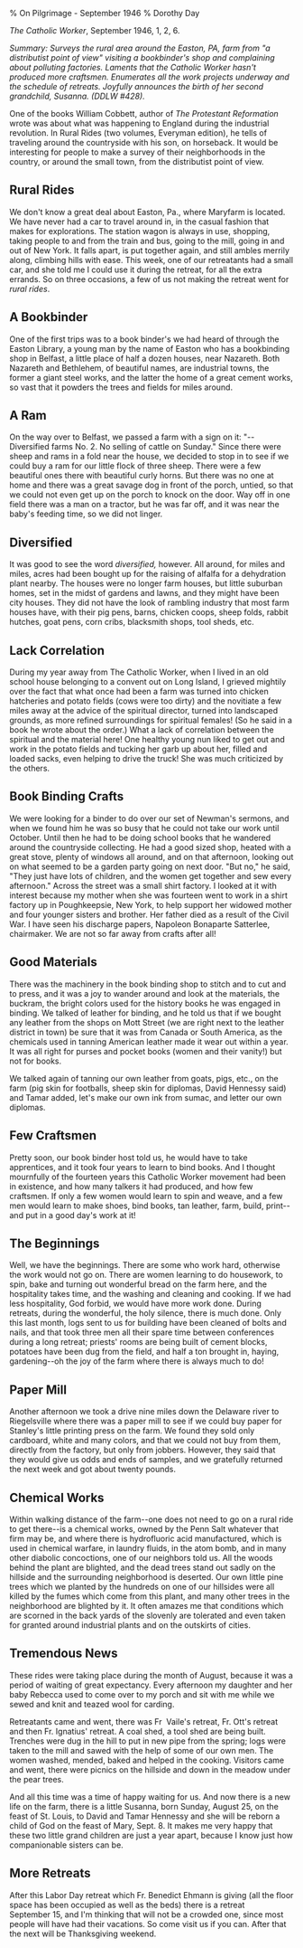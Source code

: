 % On Pilgrimage - September 1946
% Dorothy Day

*The Catholic Worker*, September 1946, 1, 2, 6.

*Summary: Surveys the rural area around the Easton, PA, farm from "a
distributist point of view" visiting a bookbinder's shop and complaining
about polluting factories. Laments that the Catholic Worker hasn't
produced more craftsmen. Enumerates all the work projects underway and
the schedule of retreats. Joyfully announces the birth of her second
grandchild, Susanna. (DDLW \#428).*

One of the books William Cobbett, author of *The Protestant Reformation*
wrote was about what was happening to England during the industrial
revolution. In Rural Rides (two volumes, Everyman edition), he tells of
traveling around the countryside with his son, on horseback. It would be
interesting for people to make a survey of their neighborhoods in the
country, or around the small town, from the distributist point of view.

Rural Rides
-----------

We don't know a great deal about Easton, Pa., where Maryfarm is located.
We have never had a car to travel around in, in the casual fashion that
makes for explorations. The station wagon is always in use, shopping,
taking people to and from the train and bus, going to the mill, going in
and out of New York. It falls apart, is put together again, and still
ambles merrily along, climbing hills with ease. This week, one of our
retreatants had a small car, and she told me I could use it during the
retreat, for all the extra errands. So on three occasions, a few of us
not making the retreat went for *rural rides*.

A Bookbinder
------------

One of the first trips was to a book binder's we had heard of through
the Easton Library, a young man by the name of Easton who has a
bookbinding shop in Belfast, a little place of half a dozen houses, near
Nazareth. Both Nazareth and Bethlehem, of beautiful names, are
industrial towns, the former a giant steel works, and the latter the
home of a great cement works, so vast that it powders the trees and
fields for miles around.

A Ram
-----

On the way over to Belfast, we passed a farm with a sign on it:
"--Diversified farms No. 2. No selling of cattle on Sunday." Since there
were sheep and rams in a fold near the house, we decided to stop in to
see if we could buy a ram for our little flock of three sheep. There
were a few beautiful ones there with beautiful curly horns. But there
was no one at home and there was a great savage dog in front of the
porch, untied, so that we could not even get up on the porch to knock on
the door. Way off in one field there was a man on a tractor, but he was
far off, and it was near the baby's feeding time, so we did not linger.

Diversified
-----------

It was good to see the word *diversified,* however. All around, for
miles and miles, acres had been bought up for the raising of alfalfa for
a dehydration plant nearby. The houses were no longer farm houses, but
little suburban homes, set in the midst of gardens and lawns, and they
might have been city houses. They did not have the look of rambling
industry that most farm houses have, with their pig pens, barns, chicken
coops, sheep folds, rabbit hutches, goat pens, corn cribs, blacksmith
shops, tool sheds, etc.

Lack Correlation
----------------

During my year away from The Catholic Worker, when I lived in an old
school house belonging to a convent out on Long Island, I grieved
mightily over the fact that what once had been a farm was turned into
chicken hatcheries and potato fields (cows were too dirty) and the
novitiate a few miles away at the advice of the spiritual director,
turned into landscaped grounds, as more refined surroundings for
spiritual females! (So he said in a book he wrote about the order.) What
a lack of correlation between the spiritual and the material here! One
healthy young nun liked to get out and work in the potato fields and
tucking her garb up about her, filled and loaded sacks, even helping to
drive the truck! She was much criticized by the others.

Book Binding Crafts
-------------------

We were looking for a binder to do over our set of Newman's sermons, and
when we found him he was so busy that he could not take our work until
October. Until then he had to be doing school books that he wandered
around the countryside collecting. He had a good sized shop, heated with
a great stove, plenty of windows all around, and on that afternoon,
looking out on what seemed to be a garden party going on next door. "But
no," he said, "They just have lots of children, and the women get
together and sew every afternoon." Across the street was a small shirt
factory. I looked at it with interest because my mother when she was
fourteen went to work in a shirt factory up in Poughkeepsie, New York,
to help support her widowed mother and four younger sisters and brother.
Her father died as a result of the Civil War. I have seen his discharge
papers, Napoleon Bonaparte Satterlee, chairmaker. We are not so far away
from crafts after all!

Good Materials
--------------

There was the machinery in the book binding shop to stitch and to cut
and to press, and it was a joy to wander around and look at the
materials, the buckram, the bright colors used for the history books he
was engaged in binding. We talked of leather for binding, and he told us
that if we bought any leather from the shops on Mott Street (we are
right next to the leather district in town) be sure that it was from
Canada or South America, as the chemicals used in tanning American
leather made it wear out within a year. It was all right for purses and
pocket books (women and their vanity!) but not for books.

We talked again of tanning our own leather from goats, pigs, etc., on
the farm (pig skin for footballs, sheep skin for diplomas, David
Hennessy said) and Tamar added, let's make our own ink from sumac, and
letter our own diplomas.

Few Craftsmen
-------------

Pretty soon, our book binder host told us, he would have to take
apprentices, and it took four years to learn to bind books. And I
thought mournfully of the fourteen years this Catholic Worker movement
had been in existence, and how many talkers it had produced, and how few
craftsmen. If only a few women would learn to spin and weave, and a few
men would learn to make shoes, bind books, tan leather, farm, build,
print--and put in a good day's work at it!

The Beginnings
--------------

Well, we have the beginnings. There are some who work hard, otherwise
the work would not go on. There are women learning to do housework, to
spin, bake and turning out wonderful bread on the farm here, and the
hospitality takes time, and the washing and cleaning and cooking. If we
had less hospitality, God forbid, we would have more work done. During
retreats, during the wonderful, the holy silence, there is much done.
Only this last month, logs sent to us for building have been cleaned of
bolts and nails, and that took three men all their spare time between
conferences during a long retreat; priests' rooms are being built of
cement blocks, potatoes have been dug from the field, and half a ton
brought in, haying, gardening--oh the joy of the farm where there is
always much to do!

Paper Mill
----------

Another afternoon we took a drive nine miles down the Delaware river to
Riegelsville where there was a paper mill to see if we could buy paper
for Stanley's little printing press on the farm. We found they sold only
cardboard, white and many colors, and that we could not buy from them,
directly from the factory, but only from jobbers. However, they said
that they would give us odds and ends of samples, and we gratefully
returned the next week and got about twenty pounds.

Chemical Works
--------------

Within walking distance of the farm--one does not need to go on a rural
ride to get there--is a chemical works, owned by the Penn Salt whatever
that firm may be, and where there is hydrofluoric acid manufactured,
which is used in chemical warfare, in laundry fluids, in the atom bomb,
and in many other diabolic concoctions, one of our neighbors told us.
All the woods behind the plant are blighted, and the dead trees stand
out sadly on the hillside and the surrounding neighborhood is deserted.
Our own little pine trees which we planted by the hundreds on one of our
hillsides were all killed by the fumes which come from this plant, and
many other trees in the neighborhood are blighted by it. It often amazes
me that conditions which are scorned in the back yards of the slovenly
are tolerated and even taken for granted around industrial plants and on
the outskirts of cities.

Tremendous News
---------------

These rides were taking place during the month of August, because it was
a period of waiting of great expectancy. Every afternoon my daughter and
her baby Rebecca used to come over to my porch and sit with me while we
sewed and knit and teazed wool for carding.

Retreatants came and went, there was Fr  Vaile's retreat, Fr. Ott's
retreat and then Fr. Ignatius' retreat. A coal shed, a tool shed are
being built. Trenches were dug in the hill to put in new pipe from the
spring; logs were taken to the mill and sawed with the help of some of
our own men. The women washed, mended, baked and helped in the cooking.
Visitors came and went, there were picnics on the hillside and down in
the meadow under the pear trees.

And all this time was a time of happy waiting for us. And now there is a
new life on the farm, there is a little Susanna, born Sunday, August 25,
on the feast of St. Louis, to David and Tamar Hennessy and she will be
reborn a child of God on the feast of Mary, Sept. 8. It makes me very
happy that these two little grand children are just a year apart,
because I know just how companionable sisters can be.

More Retreats
-------------

After this Labor Day retreat which Fr. Benedict Ehmann is giving (all
the floor space has been occupied as well as the beds) there is a
retreat September 15, and I'm thinking that will not be a crowded one,
since most people will have had their vacations. So come visit us if you
can. After that the next will be Thanksgiving weekend.
